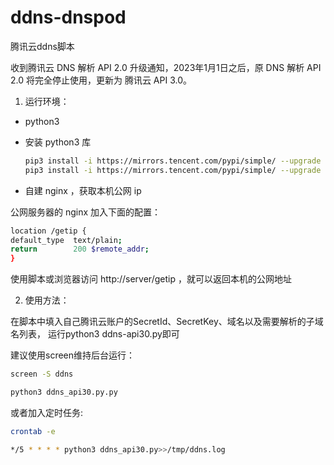 ﻿# ddns-dnspod
腾讯云ddns脚本

收到腾讯云 DNS 解析 API 2.0 升级通知，2023年1月1日之后，原 DNS 解析 API 2.0 将完全停止使用，更新为 腾讯云 API 3.0。


1. 运行环境：


- python3

- 安装 python3 库
  ```bash
  pip3 install -i https://mirrors.tencent.com/pypi/simple/ --upgrade tencentcloud-sdk-python
  pip3 install -i https://mirrors.tencent.com/pypi/simple/ --upgrade tencentcloud-sdk-python-dnspod
  ```
- 自建 nginx ，获取本机公网 ip

公网服务器的 nginx 加入下面的配置：

  ```bash
  location /getip {
  default_type  text/plain;
  return        200 $remote_addr;
  }
  ```

使用脚本或浏览器访问 http://server/getip ，就可以返回本机的公网地址


2. 使用方法：

在脚本中填入自己腾讯云账户的SecretId、SecretKey、域名以及需要解析的子域名列表，
运行python3 ddns-api30.py即可

建议使用screen维持后台运行：

  ```bash
  screen -S ddns

  python3 ddns_api30.py.py
  ```

或者加入定时任务:

  ```bash
  crontab -e

  */5 * * * * python3 ddns_api30.py>>/tmp/ddns.log
  ```

